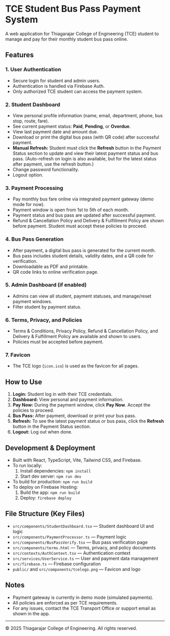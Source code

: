 <!-- 
//  Project: TCE Student Bus Payment Web App
//  Developed by:
//    Muthukumari Valliammai M - B.tech IT,TCE muthukumari2211@gmail.com, (Phone No: 6381825245) 
//    Aburvaa A S - B.tech IT,TCE aburvaasenthilkumarias@gmail.com, (Phone No: 8248224408) 
//    Kiruthika B - B.tech IT,TCE kirubala2005@gmail.com, (Phone No: 9360461440)    
//    Ms.C.V.Nisha Angeline - Assistant Professor.,IT,TCE
-->
# TCE Student Bus Pass Payment System

A web application for Thiagarajar College of Engineering (TCE) student to manage and pay for their monthly student bus pass online.

## Features

### 1. User Authentication
- Secure login for student and admin users.
- Authentication is handled via Firebase Auth.
- Only authorized TCE student can access the payment system.

### 2. Student Dashboard
- View personal profile information (name, email, department, phone, bus stop, route, fare).
- See current payment status: **Paid**, **Pending**, or **Overdue**.
- View last payment date and amount due.
- Download or print the digital bus pass (with QR code) after successful payment.
- **Manual Refresh:** Student must click the **Refresh** button in the Payment Status section to update and view their latest payment status and bus pass. (Auto-refresh on login is also available, but for the latest status after payment, use the refresh button.)
- Change password functionality.
- Logout option.

### 3. Payment Processing
- Pay monthly bus fare online via integrated payment gateway (demo mode for now).
- Payment window is open from 1st to 5th of each month.
- Payment status and bus pass are updated after successful payment.
- Refund & Cancellation Policy and Delivery & Fulfillment Policy are shown before payment. Student must accept these policies to proceed.

### 4. Bus Pass Generation
- After payment, a digital bus pass is generated for the current month.
- Bus pass includes student details, validity dates, and a QR code for verification.
- Downloadable as PDF and printable.
- QR code links to online verification page.

### 5. Admin Dashboard (if enabled)
- Admins can view all student, payment statuses, and manage/reset payment windows.
- Filter student by payment status.

### 6. Terms, Privacy, and Policies
- Terms & Conditions, Privacy Policy, Refund & Cancellation Policy, and Delivery & Fulfillment Policy are available and shown to users.
- Policies must be accepted before payment.

### 7. Favicon
- The TCE logo (`icon.ico`) is used as the favicon for all pages.

## How to Use

1. **Login:** Student log in with their TCE credentials.
2. **Dashboard:** View personal and payment information.
3. **Pay Now:** During the payment window, click **Pay Now**. Accept the policies to proceed.
4. **Bus Pass:** After payment, download or print your bus pass.
5. **Refresh:** To see the latest payment status or bus pass, click the **Refresh** button in the Payment Status section.
6. **Logout:** Log out when done.

## Development & Deployment

- Built with React, TypeScript, Vite, Tailwind CSS, and Firebase.
- To run locally:
  1. Install dependencies: `npm install`
  2. Start dev server: `npm run dev`
- To build for production: `npm run build`
- To deploy on Firebase Hosting:
  1. Build the app: `npm run build`
  2. Deploy: `firebase deploy`

## File Structure (Key Files)
- `src/components/StudentDashboard.tsx` — Student dashboard UI and logic
- `src/components/PaymentProcessor.ts` — Payment logic
- `src/components/BusPassVerify.tsx` — Bus pass verification page
- `src/components/terms.html` — Terms, privacy, and policy documents
- `src/contexts/AuthContext.tsx` — Authentication context
- `src/services/UserService.ts` — User and payment data management
- `src/firebase.ts` — Firebase configuration
- `public/` and `src/components/tcelogo.png` — Favicon and logo

## Notes
- Payment gateway is currently in demo mode (simulated payments).
- All policies are enforced as per TCE requirements.
- For any issues, contact the TCE Transport Office or support email as shown in the app.

---

© 2025 Thiagarajar College of Engineering. All rights reserved.
